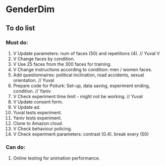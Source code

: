 # GenderDim

## To do list
### Must do:
1. V Update parameters: num of faces (50) and repetitions (4). // Yuval  V
2. V Change faces by condition.
3. V Use 25 faces from the 300 faces for training.
4. V Change instructions according to condition: men / women faces.
5. Add questionnaires: political inclination, road accidents, sexual orientation. // Yuval
6. Prepare code for Psiturk: Set-up, data saving, experiment ending, condition. // Yaniv
7. V Check experiment time limit - might not be working. // Yuval
8. V Update consent form.
9. V Update ad.
10. Yuval tests experiment.
11. Yaniv tests experiment.
12. Clone to Amazon cloud.
13. V Check behaviour policing.
14. V Check experiment parameters: contrast (0.4). break every (50)

### Can do:
1. Online testing for animation performance.
